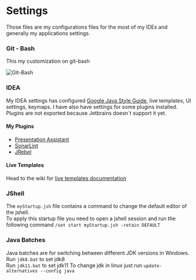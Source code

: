 # Settings

Those files are my configurations files for the most of my IDEs and generally my applications settings.

### Git - Bash

This my customization on git-bash

![Git-Bash](https://github.com/apavlidi/My_Settings/blob/master/images/git-bash.png)

### IDEA

My IDEA settings has configured [Google Java Style Guide](https://google.github.io/styleguide/javaguide.html), live templates, UI settings, keymaps.
I have also have settings for some plugins installed. Plugins are not exported because Jetbrains doesn`t support it yet.

#### My Plugins
- [Presentation Assistant](https://plugins.jetbrains.com/plugin/7345-presentation-assistant)
- [SonarLint](https://plugins.jetbrains.com/plugin/7973-sonarlint)
- [JRebel](https://plugins.jetbrains.com/plugin/4441-jrebel-for-intellij)

#### Live Templates
Head to the wiki for [live templates documentation](https://github.com/apavlidi/My_Settings/wiki/Live-Templates)

### JShell

The `myStartup.jsh` file contains a command to change the default editor of the jshell. <br>
To apply this startup file you need to open a jshell session and run the following command `/set start myStartup.jsh -retain DEFAULT`


### Java Batches

Java batches are for switching between different JDK versions in Windows. <br>
Run `jdk8.bat` to set jdk8 <br>
Run `jdk11.bat` to set jdk11
To change jdk in linux just run `update-alternatives --config java`
